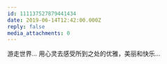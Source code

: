 ```yaml
---
id: 111137527879441434
date: 2019-06-14T12:42:00.000Z
reply: false
media_attachments: 0
---
```


游走世界... 用心灵去感受所到之处的优雅，美丽和快乐...

